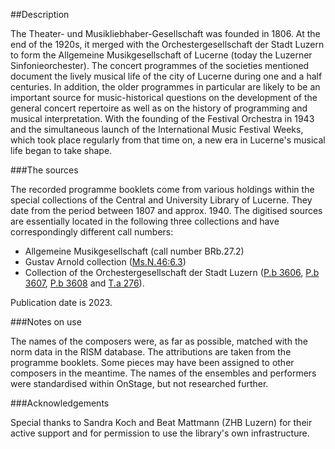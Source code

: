##Description

The Theater- und Musikliebhaber-Gesellschaft was founded in 1806. At the end of the 1920s, it merged with the Orchestergesellschaft der Stadt Luzern to form the Allgemeine Musikgesellschaft of Lucerne (today the Luzerner Sinfonieorchester). The concert programmes of the societies mentioned document the lively musical life of the city of Lucerne during one and a half centuries. In addition, the older programmes in particular are likely to be an important source for music-historical questions on the development of the general concert repertoire as well as on the history of programming and musical interpretation. With the founding of the Festival Orchestra in 1943 and the simultaneous launch of the International Music Festival Weeks, which took place regularly from that time on, a new era in Lucerne's musical life began to take shape.

###The sources

The recorded programme booklets come from various holdings within the special collections of the Central and University Library of Lucerne. They date from the period between 1807 and approx. 1940. The digitised sources are essentially located in the following three collections and have correspondingly different call numbers: 
- Allgemeine Musikgesellschaft (call number BRb.27.2)
- Gustav Arnold collection ([Ms.N.46:6.3](https://slsp-rzs.primo.exlibrisgroup.com/permalink/41SLSP_RZS/lim8q1/alma9914249263605505))
- Collection of the Orchestergesellschaft der Stadt Luzern ([P.b 3606](https://slsp-rzs.primo.exlibrisgroup.com/permalink/41SLSP_RZS/lim8q1/alma9914390695705505), [P.b 3607](https://slsp-rzs.primo.exlibrisgroup.com/permalink/41SLSP_RZS/lim8q1/alma9914390695605505), [P.b 3608](https://slsp-rzs.primo.exlibrisgroup.com/permalink/41SLSP_RZS/lim8q1/alma9914390695505505) and [T.a 276](https://slsp-rzs.primo.exlibrisgroup.com/permalink/41SLSP_RZS/lim8q1/alma9914390695905505)). 

Publication date is 2023.

###Notes on use

The names of the composers were, as far as possible, matched with the norm data in the RISM database. The attributions are taken from the programme booklets. Some pieces may have been assigned to other composers in the meantime. The names of the ensembles and performers were standardised within OnStage, but not researched further. 

###Acknowledgements

Special thanks to Sandra Koch and Beat Mattmann (ZHB Luzern) for their active support and for permission to use the library's own infrastructure.
